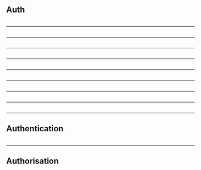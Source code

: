 ## Auth

<img data-src="/auth/img1a.svg">

---

<img data-src="/auth/provetome.svg">

---


<img data-src="/auth/idcastle.svg">

---


<img data-src="/auth/idcastle2.svg">

---

<img data-src="/auth/knightsstone.svg">

---

<img data-src="/auth/knightsstone2.svg">

---

<img data-src="/auth/knightsstone3.svg">

---

<img data-src="/auth/img1aa.svg">

---

<img data-src="/auth/img1.svg">

---

## Authentication

<img data-src="/auth/img2.svg">

---

## Authorisation